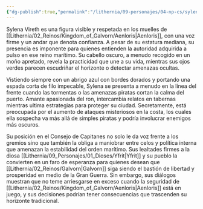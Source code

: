 ```yaml
---
{"dg-publish":true,"permalink":"/lithernia/09-personajes/04-np-cs/sylena-vireth/","title":"Sylena Vireth","tags":["lithernia","personaje","Galvorn","Aenloris"]}
---
```


Sylena Vireth es una figura visible y respetada en los muelles de [[Lithernia/02_Reinos/Kingdom_of_Galvorn/Aenloris\|Aenloris]], con una voz firme y un andar que denota confianza. A pesar de su estatura mediana, su presencia es imponente para quienes entienden la autoridad adquirida a pulso en ese reino marítimo. Su cabello oscuro, a menudo recogido en un moño apretado, revela la practicidad que une a su vida, mientras sus ojos verdes parecen escudriñar el horizonte o detectar amenazas ocultas.

Vistiendo siempre con un abrigo azul con bordes dorados y portando una espada corta de filo impecable, Sylena se presenta a menudo en la línea del frente cuando las tormentas o las amenazas piratas cortan la calma del puerto. Amante apasionada del ron, intercambia relatos en tabernas mientras ultima estrategias para proteger su ciudad. Secretamente, está preocupada por el aumento de ataques misteriosos en la costa, los cuales ella sospecha va más allá de simples piratas y podría involucrar enemigos más oscuros.

Su posición en el Consejo de Capitanes no solo le da voz frente a los gremios sino que también la obliga a maniobrar entre celos y política interna que amenazan la estabilidad del orden marítimo. Sus lealtades firmes a la diosa [[Lithernia/09_Personajes/01_Dioses/Yfrit\|Yfrit]] y su pueblo la convierten en un faro de esperanza para quienes desean que [[Lithernia/02_Reinos/Galvorn\|Galvorn]] siga siendo el bastión de libertad y prosperidad en medio de la Gran Guerra. Sin embargo, sus diálogos muestran que no teme arriesgarse en exceso cuando la seguridad de [[Lithernia/02_Reinos/Kingdom_of_Galvorn/Aenloris\|Aenloris]] está en juego, y sus decisiones podrían tener consecuencias que trascenden su horizonte tradicional.